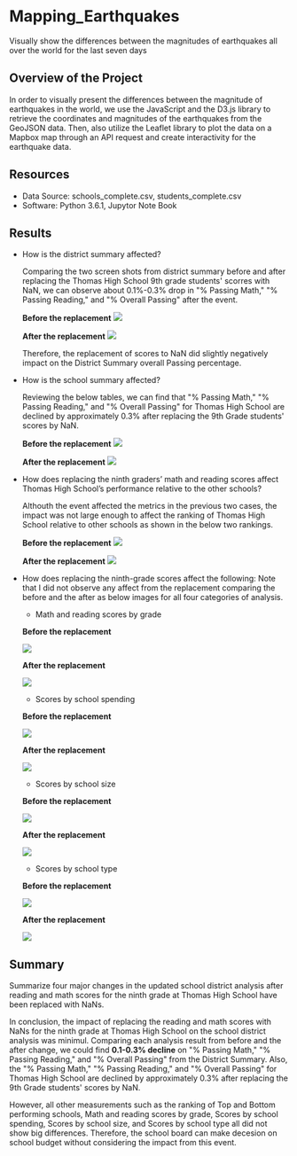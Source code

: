 # Mapping_Earthquakes
Visually show the differences between the magnitudes of earthquakes all over the world for the last seven days

## Overview of the Project
In order to visually present the differences between the magnitude of earthquakes in the world, we use the JavaScript and the D3.js library to retrieve the coordinates and magnitudes of the earthquakes from the GeoJSON data. Then, also utilize the Leaflet library to plot the data on a Mapbox map through an API request and create interactivity for the earthquake data.



## Resources
- Data Source: schools_complete.csv, students_complete.csv
- Software: Python 3.6.1, Jupytor Note Book

## Results
+ How is the district summary affected?
  
  Comparing the two screen shots from district summary before and after replacing the Thomas High School 9th grade students' scorres with NaN, we can observe about 0.1%-0.3% drop in "% Passing Math," "% Passing Reading," and "% Overall Passing" after the event. 
 
  **Before the replacement**
  ![](Resources/Overall_District_Summary.png)
  
  **After the replacement**
  ![](Resources/Overall_District_Summary_NaNremoved.png)
  
  Therefore, the replacement of scores to NaN did slightly negatively impact on the District Summary overall Passing percentage.
  
+ How is the school summary affected?
  
  Reviewing the below tables, we can find that "% Passing Math," "% Passing Reading," and "% Overall Passing" for Thomas High School are declined by approximately 0.3% after replacing the 9th Grade students' scores by NaN.
  
  **Before the replacement**
  ![](Resources/Top_5_Performing_Schools.png)
  
  **After the replacement**
  ![](Resources/Top_5_Performing_Schools_NaNremoved.png)

+ How does replacing the ninth graders’ math and reading scores affect Thomas High School’s performance relative to the other schools?
  

  
  Althouth the event affected the metrics in the previous two cases, the impact was not large enough to affect the ranking of Thomas High School relative to other schools as shown in the below two rankings.
  
  **Before the replacement**
  ![](Resources/Top_5_Performing_Schools.png)
  
  **After the replacement**
  ![](Resources/Top_5_Performing_Schools_NaNremoved.png)
  
+ How does replacing the ninth-grade scores affect the following:
  Note that I did not observe any affect from the replacement comparing the before and the after as below images for all four categories of analysis.
  
   + Math and reading scores by grade

   **Before the replacement**
   
   ![](Resources/Scores_by_grade_before.png)
  
   **After the replacement**
   
   ![](Resources/Scores_by_grade_after.png)
   
   + Scores by school spending

   **Before the replacement**
   
   ![](Resources/Scores_by_spending_before.png)
  
   **After the replacement**
   
   ![](Resources/Scores_by_spending_after.png)
   
   + Scores by school size
   
   **Before the replacement**
   
   ![](Resources/Scores_by_size_before.png)
  
   **After the replacement**
   
   ![](Resources/Scores_by_size_after.png)
   
   + Scores by school type

   **Before the replacement**
   
   ![](Resources/Scores_by_type_before.png)
  
   **After the replacement**
   
   ![](Resources/Scores_by_type_after.png)



## Summary
   Summarize four major changes in the updated school district analysis after reading and math scores for the ninth grade at Thomas High School have been replaced with NaNs.

   In conclusion, the impact of replacing the reading and math scores with NaNs for the ninth grade at Thomas High School on the  school district analysis was minimul. Comparing each analysis result from before and the after change, we could find **0.1-0.3% decline** on "% Passing Math," "% Passing Reading," and "% Overall Passing" from the District Summary. Also, the "% Passing Math," "% Passing Reading," and "% Overall Passing" for Thomas High School are declined by approximately 0.3% after replacing the 9th Grade students' scores by NaN.
   
   However, all other measurements such as the ranking of Top and Bottom performing schools, Math and reading scores by grade, Scores by school spending, Scores by school size, and Scores by school type all did not show big differences. Therefore, the school board can make decesion on school budget without considering the impact from this event.
   
